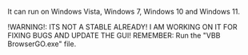 It can run on Windows Vista, Windows 7, Windows 10 and Windows 11.

!WARNING!: ITS NOT A STABLE ALREADY! I AM WORKING ON IT FOR FIXING BUGS AND UPDATE THE GUI!
REMEMBER: Run the "VBB BrowserGO.exe" file.

